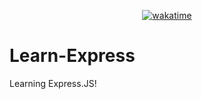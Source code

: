 <div align="center">

  [![wakatime](https://wakatime.com/badge/github/Amir-Pourhadi/Learn-Express.svg)](https://wakatime.com/badge/github/Amir-Pourhadi/Learn-Express)

</div>

# Learn-Express
Learning Express.JS!
